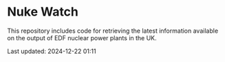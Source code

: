 # Nuke Watch

This repository includes code for retrieving the latest information available on the output of EDF nuclear power plants in the UK.

Last updated: 2024-12-22 01:11